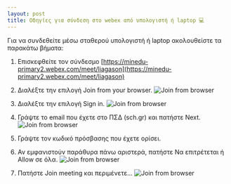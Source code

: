 ```yaml
---
layout: post
title: Οδηγίες για σύνδεση στο webex από υπολογιστή ή laptop 💻
---
```


Για να συνδεθείτε μέσω σταθερού υπολογιστή ή laptop ακολουθείστε τα παρακάτω βήματα:

1. Επισκεφθείτε τον σύνδεσμο [https://minedu-primary2.webex.com/meet/liagason](https://minedu-primary2.webex.com/meet/liagason)

2. Διαλέξτε την επιλογή Join from your browser.
![Join from browser](https://raw.githubusercontent.com/liagason/Jekyll-Blog/master/assets/images/1.jpg)

3. Διαλέξτε την επιλογή Sign in.
![Join from browser](https://raw.githubusercontent.com/liagason/Jekyll-Blog/master/assets/images/2.jpg)

4. Γράψτε το email που έχετε στο ΠΣΔ (sch.gr) και πατήστε Next.
![Join from browser](https://raw.githubusercontent.com/liagason/Jekyll-Blog/master/assets/images/3.jpg)

5. Γράψτε τον κωδικό πρόσβασης που έχετε ορίσει.

6. Αν εμφανιστούν παράθυρα πάνω αριστερά, πατήστε Να επιτρέτεται ή Allow σε όλα.
![Join from browser](https://raw.githubusercontent.com/liagason/Jekyll-Blog/master/assets/images/4.jpg)

7. Πατήστε Join meeting και περιμένετε...
![Join from browser](https://raw.githubusercontent.com/liagason/Jekyll-Blog/master/assets/images/6.jpg)

